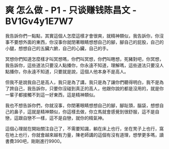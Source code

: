 # 爽 怎么做 - P1 - 只谈赚钱陈昌文 - BV1Gv4y1E7W7

我告訴你們一點點，其實這個人怎麼這樣才會很爽，就精神類似，我告訴你，你沒事不要想外面的東西，你沒事你就閉著眼睛想想自己的腳，腳自己的屁股，自己的小腿，想想自己的五臟六腑，自己的心臟，自己的手。

冥想你們知道怎麼樣才叫冥想嗎，你們叫冥想，你們叫瞎想，死豬對吧，你冥想，我告訴你，這些道法只要沒人點播你，你永遠不知道，理解嗎，這些道法只要沒人點播你，你永遠不知道，只要就是說，這個人他本身不是高人。

但我不是說我自己是高人，我只是為了講，我只是為了讓你們聽得明白，我不是為了誇自己，我告訴你，只要你沒碰到真正的高人，他跟你說的都是沒用的，就是你一輩子都接觸不到這一好東西，這是精神類似。

我也不想告訴你們，你就沒事，你閉著眼睛想想自己的腳，腳趾頭，腦袋，想想自己的鼻子，這就是精神類似，你這樣去做，你立馬就會感覺到很舒服，這不是自戀，這跟自戀不一樣，這不是自戀，就你的精氣神。

這個心理就在開始關注自己了，不需要知識，躺在床上也行，坐在凳子上也行，窩在地上也行，你就會越來越有力量，陳老師講的這個有沒有道理，想學更多嗎，讀書費390吧，剛剛進行9900。

